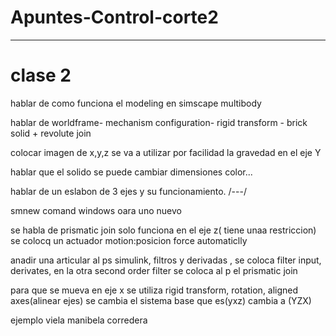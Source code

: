 # Apuntes-Control-corte2

---

# clase 2

hablar de como funciona el modeling en simscape multibody

hablar de worldframe- mechanism configuration- rigid transform - brick solid + revolute join

colocar imagen de x,y,z se va a utilizar por facilidad la gravedad en el eje Y

hablar que el solido se puede cambiar dimensiones color...

hablar de un eslabon de 3 ejes y su funcionamiento. /---/

smnew comand windows oara uno nuevo

se habla de prismatic join solo funciona en el eje z( tiene unaa restriccion)
se colocq un actuador motion:posicion
force automaticlly

anadir una articular al ps simulink, filtros y derivadas , se coloca filter input, derivates, en la otra second order filter se coloca al p el prismatic join

para que se mueva en eje x se utiliza rigid transform, rotation, aligned axes(alinear ejes) se cambia el sistema base que es(yxz) cambia a (YZX)

ejemplo viela manibela corredera


